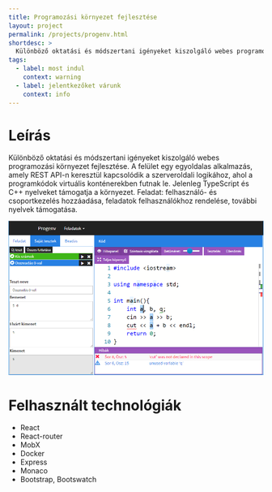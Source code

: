 ```yaml
---
title: Programozási környezet fejlesztése
layout: project
permalink: /projects/progenv.html
shortdesc: >
  Különböző oktatási és módszertani igényeket kiszolgáló webes programozási környezet fejlesztése. A felület egy egyoldalas alkalmazás, amely REST API-n keresztül kapcsolódik a szerveroldali logikához, ahol a programkódok virtuális konténerekben futnak le. Jelenleg TypeScript és C++ nyelveket támogatja a környezet. Feladat: felhasználó- és csoportkezelés hozzáadása, feladatok felhasználókhoz rendelése, további nyelvek támogatása.
tags:
  - label: most indul
    context: warning
  - label: jelentkezőket várunk
    context: info
---
```


# Leírás

Különböző oktatási és módszertani igényeket kiszolgáló webes programozási környezet fejlesztése. A felület egy egyoldalas alkalmazás, amely REST API-n keresztül kapcsolódik a szerveroldali logikához, ahol a programkódok virtuális konténerekben futnak le. Jelenleg TypeScript és C++ nyelveket támogatja a környezet. Feladat: felhasználó- és csoportkezelés hozzáadása, feladatok felhasználókhoz rendelése, további nyelvek támogatása.

![Képernyőkép a környezetről](/assets/images/progenv.png)

# Felhasznált technológiák

* React
* React-router
* MobX
* Docker
* Express
* Monaco
* Bootstrap, Bootswatch